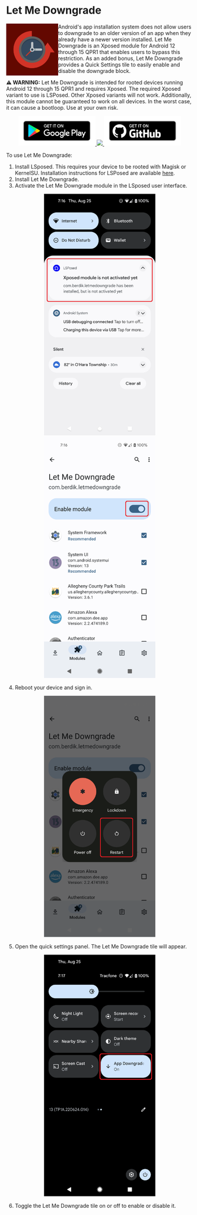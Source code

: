 # Let Me Downgrade
<img align="left" src="https://raw.githubusercontent.com/DavidBerdik/Let-Me-Downgrade/master/play-store-images/ic_launcher-playstore.png" width="140" />

Android's app installation system does not allow users to downgrade to an older version of an app when they already have a newer version installed. Let Me Downgrade is an Xposed module for Android 12 through 15 QPR1 that enables users to bypass this restriction. As an added bonus, Let Me Downgrade provides a Quick Settings tile to easily enable and disable the downgrade block.

**⚠️ WARNING:** Let Me Downgrade is intended for rooted devices running Android 12 through 15 QPR1 and requires Xposed. The required Xposed variant to use is LSPosed. Other Xposed variants will not work. Additionally, this module cannot be guaranteed to work on all devices. In the worst case, it can cause a bootloop. Use at your own risk.

<p align="center">
  <a href="https://play.google.com/store/apps/details?id=com.berdik.letmedowngrade">
    <img src="https://raw.githubusercontent.com/DavidBerdik/Let-Me-Downgrade/master/play-store-images/google-play-badge.png" height="80" />
  </a>
  <a href="https://f-droid.org/packages/com.berdik.letmedowngrade/">
    <img src="https://fdroid.gitlab.io/artwork/badge/get-it-on.png" height="80" />
  </a>
  <a href="https://github.com/DavidBerdik/Let-Me-Downgrade/releases">
    <img src="https://raw.githubusercontent.com/DavidBerdik/Let-Me-Downgrade/master/play-store-images/badge_github.png" height="80" />
  </a>
</p>

To use Let Me Downgrade:
1. Install LSposed. This requires your device to be rooted with Magisk or KernelSU. Installation instructions for LSPosed are available [here](https://github.com/LSPosed/LSPosed#install).
2. Install Let Me Downgrade.
3. Activate the Let Me Downgrade module in the LSposed user interface.

<p align="center">
  <img src="https://raw.githubusercontent.com/DavidBerdik/Let-Me-Downgrade/master/play-store-images/screenshots/1.png" width="300" />
  <img src="https://raw.githubusercontent.com/DavidBerdik/Let-Me-Downgrade/master/play-store-images/screenshots/2.png" width="300" />
</p>

4. Reboot your device and sign in.

<p align="center">
  <img src="https://raw.githubusercontent.com/DavidBerdik/Let-Me-Downgrade/master/play-store-images/screenshots/3.png" width="300" />
</p>

5. Open the quick settings panel. The Let Me Downgrade tile will appear.

<p align="center">
  <img src="https://raw.githubusercontent.com/DavidBerdik/Let-Me-Downgrade/master/play-store-images/screenshots/4.png" width="300" />
</p>

6. Toggle the Let Me Downgrade tile on or off to enable or disable it.